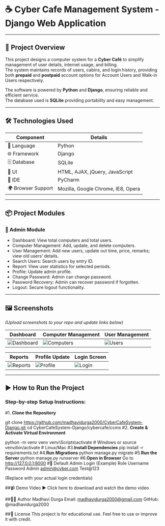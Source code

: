 # ☕ Cyber Cafe Management System - Django Web Application

---

## 🚀 Project Overview

This project designs a computer system for a **Cyber Café** to simplify management of user details, internet usage, and billing.  
The system maintains records of users, cabins, and login history, providing both **prepaid** and **postpaid** account options for Account Users and Walk-in Users respectively.

The software is powered by **Python** and **Django**, ensuring reliable and efficient service.  
The database used is **SQLite** providing portability and easy management.

---

## 🛠️ Technologies Used

| Component        | Details                                     |
|------------------|---------------------------------------------|
| 🐍 Language      | Python                                      |
| 🌐 Framework     | Django                                      |
| 🗄️ Database     | SQLite                                      |
| 🎨 UI            | HTML, AJAX, jQuery, JavaScript              |
| 🧠 IDE           | PyCharm                                     |
| 🌍 Browser Support| Mozilla, Google Chrome, IE8, Opera          |

---

## 📦 Project Modules

### 🔐 Admin Module
- Dashboard: View total computers and total users.
- Computer Management: Add, update, and delete computers.
- User Management: Add new users, update out time, price, remarks; view old users’ details.
- Search Users: Search users by entry ID.
- Report: View user statistics for selected periods.
- Profile: Update admin profile.
- Change Password: Admin can change password.
- Password Recovery: Admin can recover password if forgotten.
- Logout: Secure logout functionality.

---

## 🖼️ Screenshots

*(Upload screenshots to your repo and update links below)*

| Dashboard          | Computer Management      | User Management        |
|--------------------|-------------------------|-----------------------|
| ![Dashboard](link) | ![Computers](link)      | ![Users](link)        |

| Reports            | Profile Update          | Login Screen           |
|--------------------|-------------------------|-----------------------|
| ![Reports](link)   | ![Profile](link)        | ![Login](link)        |

---

## ▶️ How to Run the Project

### Step-by-step Setup Instructions:

#1. **Clone the Repository**

   git clone https://github.com/madhavidurga2000/CyberCafeSystem-Django.git
   cd CyberCafeSystem-Django/cybercafe/ccms
#2. **Create & Activate Virtual Environment**
   
   python -m venv venv
venv\Scripts\activate  # Windows
          or
source venv/bin/activate  # Linux/Mac
#3.**Install Dependencies**
  pip install -r requirements.txt
#4.**Run Migrations**
python manage.py migrate
#5.**Run the Server**
python manage.py runserver
#6.**Open in Browser**
Go to http://127.0.0.1:8000
#🔑 Default Admin Login (Example)
Role	Username	Password
Admin	admin@cyber.com	Test@123

(Replace with your actual login credentials)

##📹 Demo Video
▶️ Click here to download and watch the demo video

##👩‍💻 Author
Madhavi Durga
Email: madhavidurga2000@gmail.com
GitHub: @madhavidurga2000

##📄 License
This project is for educational use. Feel free to use or improve it with credit.







